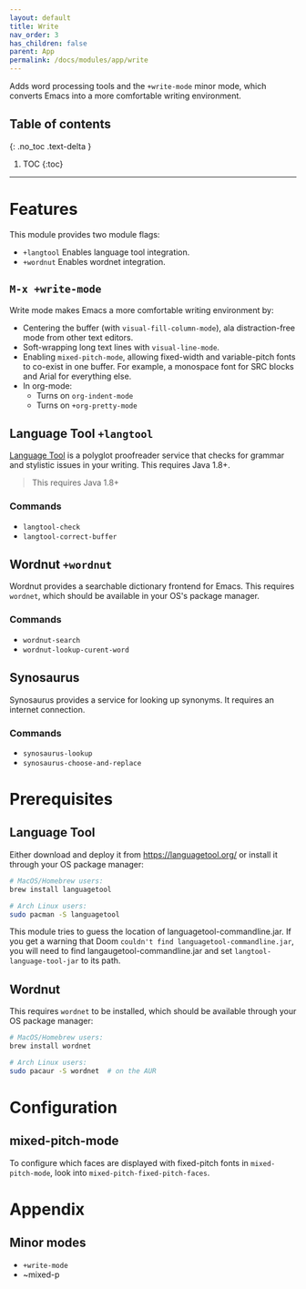 ```yaml
---
layout: default
title: Write
nav_order: 3
has_children: false
parent: App
permalink: /docs/modules/app/write
---
```


Adds word processing tools and the `+write-mode` minor mode, which
converts Emacs into a more comfortable writing environment.

## Table of contents
{: .no_toc .text-delta }

1. TOC
{:toc}

---

# Features

This module provides two module flags:

  - `+langtool` Enables language tool integration.
  - `+wordnut` Enables wordnet integration.

## `M-x +write-mode`

Write mode makes Emacs a more comfortable writing environment by:

  - Centering the buffer (with `visual-fill-column-mode`), ala
    distraction-free mode from other text editors.
  - Soft-wrapping long text lines with `visual-line-mode`.
  - Enabling `mixed-pitch-mode`, allowing fixed-width and variable-pitch
    fonts to co-exist in one buffer. For example, a monospace font for
    SRC blocks and Arial for everything else.
  - In org-mode:
      - Turns on `org-indent-mode`
      - Turns on `+org-pretty-mode`

## Language Tool `+langtool`

[Language Tool](https://www.languagetool.org/) is a polyglot proofreader
service that checks for grammar and stylistic issues in your writing.
This requires Java 1.8+.

> This requires Java 1.8+

### Commands

  - `langtool-check`
  - `langtool-correct-buffer`

## Wordnut `+wordnut`

Wordnut provides a searchable dictionary frontend for Emacs. This
requires `wordnet`, which should be available in your OS's package
manager.

### Commands

  - `wordnut-search`
  - `wordnut-lookup-curent-word`

## Synosaurus

Synosaurus provides a service for looking up synonyms. It requires an
internet connection.

### Commands

  - `synosaurus-lookup`
  - `synosaurus-choose-and-replace`

# Prerequisites

## Language Tool

Either download and deploy it from <https://languagetool.org/> or
install it through your OS package manager:

``` bash
# MacOS/Homebrew users:
brew install languagetool

# Arch Linux users:
sudo pacman -S languagetool
```

This module tries to guess the location of languagetool-commandline.jar.
If you get a warning that Doom `couldn't find
languagetool-commandline.jar`, you will need to find
langaugetool-commandline.jar and set `langtool-language-tool-jar` to its
path.

## Wordnut

This requires `wordnet` to be installed, which should be available
through your OS package manager:

``` bash
# MacOS/Homebrew users:
brew install wordnet

# Arch Linux users:
sudo pacaur -S wordnet  # on the AUR
```

# Configuration

## mixed-pitch-mode

To configure which faces are displayed with fixed-pitch fonts in
`mixed-pitch-mode`, look into `mixed-pitch-fixed-pitch-faces`.

# Appendix

## Minor modes

  - `+write-mode`
  - \~mixed-p
